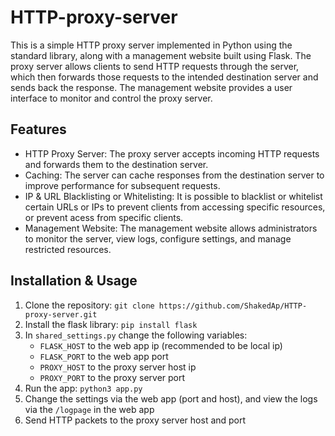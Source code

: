 # HTTP-proxy-server

This is a simple HTTP proxy server implemented in Python using the standard library, along with a management website built using Flask. The proxy server allows clients to send HTTP requests through the server, which then forwards those requests to the intended destination server and sends back the response. The management website provides a user interface to monitor and control the proxy server.


## Features

- HTTP Proxy Server: The proxy server accepts incoming HTTP requests and forwards them to the destination server.
- Caching: The server can cache responses from the destination server to improve performance for subsequent requests.
- IP & URL Blacklisting or Whitelisting: It is possible to blacklist or whitelist certain URLs or IPs to prevent clients from accessing specific resources, or prevent acess from specific clients.
- Management Website: The management website allows administrators to monitor the server, view logs, configure settings, and manage restricted resources.

## Installation & Usage

1. Clone the repository: ``` git clone https://github.com/ShakedAp/HTTP-proxy-server.git ```
2. Install the flask library: ```pip install flask```
3. In `shared_settings.py` change the following variables:
    * `FLASK_HOST` to the web app ip (recommended to be local ip)
    * `FLASK_PORT` to the web app port
    * `PROXY_HOST` to the proxy server host ip
    * `PROXY_PORT` to the proxy server port
4. Run the app: ```python3 app.py``` 
5. Change the settings via the web app (port and host), and view the logs via the `/logpage` in the web app
6. Send HTTP packets to the proxy server host and port
